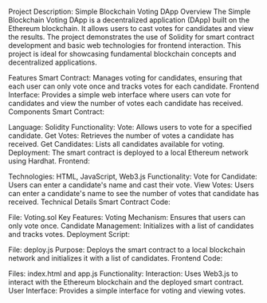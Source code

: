 Project Description: Simple Blockchain Voting DApp
Overview
The Simple Blockchain Voting DApp is a decentralized application (DApp) built on the Ethereum blockchain. It allows users to cast votes for candidates and view the results. The project demonstrates the use of Solidity for smart contract development and basic web technologies for frontend interaction. This project is ideal for showcasing fundamental blockchain concepts and decentralized applications.

Features
Smart Contract: Manages voting for candidates, ensuring that each user can only vote once and tracks votes for each candidate.
Frontend Interface: Provides a simple web interface where users can vote for candidates and view the number of votes each candidate has received.
Components
Smart Contract:

Language: Solidity
Functionality:
Vote: Allows users to vote for a specified candidate.
Get Votes: Retrieves the number of votes a candidate has received.
Get Candidates: Lists all candidates available for voting.
Deployment: The smart contract is deployed to a local Ethereum network using Hardhat.
Frontend:

Technologies: HTML, JavaScript, Web3.js
Functionality:
Vote for Candidate: Users can enter a candidate's name and cast their vote.
View Votes: Users can enter a candidate's name to see the number of votes that candidate has received.
Technical Details
Smart Contract Code:

File: Voting.sol
Key Features:
Voting Mechanism: Ensures that users can only vote once.
Candidate Management: Initializes with a list of candidates and tracks votes.
Deployment Script:

File: deploy.js
Purpose: Deploys the smart contract to a local blockchain network and initializes it with a list of candidates.
Frontend Code:

Files: index.html and app.js
Functionality:
Interaction: Uses Web3.js to interact with the Ethereum blockchain and the deployed smart contract.
User Interface: Provides a simple interface for voting and viewing votes.
